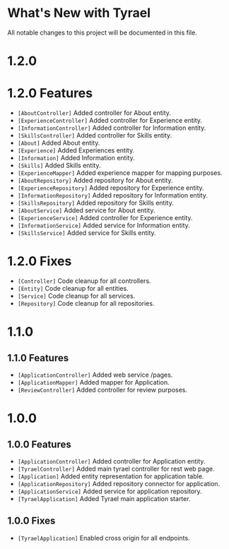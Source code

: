 # What's New with Tyrael

All notable changes to this project will be documented in this file.

# 1.2.0

# 1.2.0 Features

- `[AboutController]` Added controller for About entity.
- `[ExperienceController]` Added controller for Experience entity.
- `[InformationController]` Added controller for Information entity.
- `[SkillsController]` Added controller for Skills entity.
- `[About]` Added About entity.
- `[Experience]` Added Experiences entity.
- `[Information]` Added Information entity.
- `[Skills]` Added Skills entity.
- `[ExperienceMapper]` Added experience mapper for mapping purposes.
- `[AboutRepository]` Added repository for About entity.
- `[ExperienceRepository]` Added repository for Experience entity.
- `[InformationRepository]` Added repository for Information entity.
- `[SkillsRepository]` Added repository for Skills entity.
- `[AboutService]` Added service for About entity.
- `[ExperienceService]` Added controller for Experience entity.
- `[InformationService]` Added service for Information entity.
- `[SkillsService]` Added service for Skills entity.

# 1.2.0 Fixes

- `[Controller]` Code cleanup for all controllers.
- `[Entity]` Code cleanup for all entities.
- `[Service]` Code cleanup for all services.
- `[Repository]` Code cleanup for all repositories.

# 1.1.0

## 1.1.0 Features

- `[ApplicationController]` Added web service /pages.
- `[ApplicationMapper]` Added mapper for Application.
- `[ReviewController]` Added controller for review purposes.

# 1.0.0

## 1.0.0 Features

- `[ApplicationController]` Added controller for Application entity.
- `[TyraelController]` Added main tyrael controller for rest web page.
- `[Application]` Added entity representation for application table.
- `[ApplicationRepository]` Added repository connector for application.
- `[ApplicationService]` Added service for application repository.
- `[TyraelApplication]` Added Tyrael main application starter.

## 1.0.0 Fixes

- `[TyraelApplication]` Enabled cross origin for all endpoints.

